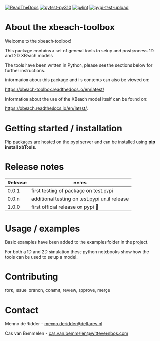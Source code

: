 [![ReadTheDocs](http://readthedocs.org/projects/xbeach-toolbox/badge/?version=latest)](http://xbeach-toolbox.readthedocs.io/en/latest/)
[![pytest-py310](https://github.com/openearth/xbeach-toolbox/actions/workflows/pytest-py310.yml/badge.svg?branch=main)](https://github.com/openearth/xbeach-toolbox/actions/workflows/pytest-py310.yml)
[![pylint](https://github.com/openearth/xbeach-toolbox/actions/workflows/pylint.yml/badge.svg?branch=main)](https://github.com/openearth/xbeach-toolbox/actions/workflows/pylint.yml)
[![pypi-test-upload](https://github.com/openearth/xbeach-toolbox/actions/workflows/pypi-upload.yml/badge.svg?branch=main)](https://github.com/openearth/xbeach-toolbox/actions/workflows/pypi-upload.yml)

# About the xbeach-toolbox
Welcome to the xbeach-toolbox! 

This package contains a set of general tools to setup and postprocess 1D and 2D XBeach models.

The tools have been written in Python, please see the sections below for further instructions.

Information about this package and its contents can also be viewed on: 

https://xbeach-toolbox.readthedocs.io/en/latest/

Information about the use of the XBeach model itself can be found on: 

https://xbeach.readthedocs.io/en/latest/.

# Getting started / installation
Pip packages are hosted on the pypi server and can be installed using **pip install xbTools**. 

# Release notes
Release  | notes 
------------- | -------------
0.0.1  | first testing of package on test.pypi
0.0.n  | additional testing on test.pypi until release
1.0.0  | first official release on pypi 🎉

# Usage / examples
Basic examples have been added to the examples folder in the project.

For both a 1D and 2D simulation these python notebooks show how the tools can be used to setup a model.

# Contributing
fork, issue, branch, commit, review, approve, merge

# Contact
Menno de Ridder - menno.deridder@deltares.nl

Cas van Bemmelen - cas.van.bemmelen@witteveenbos.com
